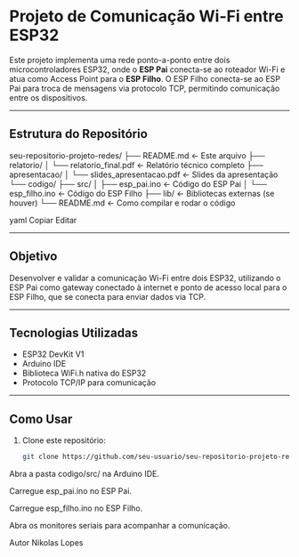 # Projeto de Comunicação Wi-Fi entre ESP32

Este projeto implementa uma rede ponto-a-ponto entre dois microcontroladores ESP32, onde o **ESP Pai** conecta-se ao roteador Wi-Fi e atua como Access Point para o **ESP Filho**. O ESP Filho conecta-se ao ESP Pai para troca de mensagens via protocolo TCP, permitindo comunicação entre os dispositivos.

---

## Estrutura do Repositório

seu-repositorio-projeto-redes/
├── README.md ← Este arquivo
├── relatorio/
│ └── relatorio_final.pdf ← Relatório técnico completo
├── apresentacao/
│ └── slides_apresentacao.pdf ← Slides da apresentação
└── codigo/
├── src/
│ ├── esp_pai.ino ← Código do ESP Pai
│ └── esp_filho.ino ← Código do ESP Filho
├── lib/ ← Bibliotecas externas (se houver)
└── README.md ← Como compilar e rodar o código

yaml
Copiar
Editar

---

## Objetivo

Desenvolver e validar a comunicação Wi-Fi entre dois ESP32, utilizando o ESP Pai como gateway conectado à internet e ponto de acesso local para o ESP Filho, que se conecta para enviar dados via TCP.

---

## Tecnologias Utilizadas

- ESP32 DevKit V1  
- Arduino IDE  
- Biblioteca WiFi.h nativa do ESP32  
- Protocolo TCP/IP para comunicação  

---

## Como Usar

1. Clone este repositório:
   ```bash
   git clone https://github.com/seu-usuario/seu-repositorio-projeto-redes.git
Abra a pasta codigo/src/ na Arduino IDE.

Carregue esp_pai.ino no ESP Pai.

Carregue esp_filho.ino no ESP Filho.

Abra os monitores seriais para acompanhar a comunicação.

Autor
Nikolas Lopes
